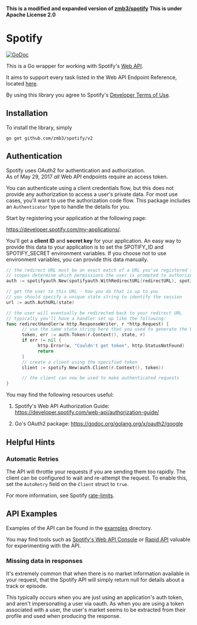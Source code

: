 **This is a modified and expanded version of [zmb3/spotify](https://github.com/zmb3/spotify)**
**This is under Apache License 2.0**

Spotify
=======

[![GoDoc](https://godoc.org/github.com/zmb3/spotify?status.svg)](http://godoc.org/github.com/zmb3/spotify)

This is a Go wrapper for working with Spotify's
[Web API](https://developer.spotify.com/web-api/).

It aims to support every task listed in the Web API Endpoint Reference,
located [here](https://developer.spotify.com/web-api/endpoint-reference/).

By using this library you agree to Spotify's
[Developer Terms of Use](https://developer.spotify.com/developer-terms-of-use/).

## Installation

To install the library, simply

`go get github.com/zmb3/spotify/v2`

## Authentication

Spotify uses OAuth2 for authentication and authorization.  
As of May 29, 2017 _all_ Web API endpoints require an access token.

You can authenticate using a client credentials flow, but this does not provide
any authorization to access a user's private data.  For most use cases, you'll
want to use the authorization code flow.  This package includes an `Authenticator`
type to handle the details for you.

Start by registering your application at the following page:

https://developer.spotify.com/my-applications/.

You'll get a __client ID__ and __secret key__ for your application.  An easy way to
provide this data to your application is to set the SPOTIFY_ID and SPOTIFY_SECRET
environment variables.  If you choose not to use environment variables, you can
provide this data manually.


````Go
// the redirect URL must be an exact match of a URL you've registered for your application
// scopes determine which permissions the user is prompted to authorize
auth := spotifyauth.New(spotifyauth.WithRedirectURL(redirectURL), spotifyauth.WithScopes(spotifyauth.ScopeUserReadPrivate))

// get the user to this URL - how you do that is up to you
// you should specify a unique state string to identify the session
url := auth.AuthURL(state)

// the user will eventually be redirected back to your redirect URL
// typically you'll have a handler set up like the following:
func redirectHandler(w http.ResponseWriter, r *http.Request) {
      // use the same state string here that you used to generate the URL
      token, err := auth.Token(r.Context(), state, r)
      if err != nil {
            http.Error(w, "Couldn't get token", http.StatusNotFound)
            return
      }
      // create a client using the specified token
      client := spotify.New(auth.Client(r.Context(), token))

      // the client can now be used to make authenticated requests
}
````

You may find the following resources useful:

1. Spotify's Web API Authorization Guide:
https://developer.spotify.com/web-api/authorization-guide/

2. Go's OAuth2 package:
https://godoc.org/golang.org/x/oauth2/google


## Helpful Hints

### Automatic Retries

The API will throttle your requests if you are sending them too rapidly.
The client can be configured to wait and re-attempt the request.
To enable this, set the `AutoRetry` field on the `Client` struct to `true`.

For more information, see Spotify [rate-limits](https://developer.spotify.com/web-api/user-guide/#rate-limiting).

## API Examples

Examples of the API can be found in the [examples](examples) directory.

You may find tools such as [Spotify's Web API Console](https://developer.spotify.com/web-api/console/)
or [Rapid API](https://rapidapi.com/package/SpotifyPublicAPI/functions?utm_source=SpotifyGitHub&utm_medium=button&utm_content=Vendor_GitHub)
valuable for experimenting with the API.

### Missing data in responses

It's extremely common that when there is no market information available in your
request, that the Spotify API will simply return null for details about a track
or episode.

This typically occurs when you are just using an application's auth token, and
aren't impersonating a user via oauth. As when you are using a token associated
with a user, the user's market seems to be extracted from their profile and
used when producing the response.
